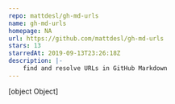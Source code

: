 ```yaml
---
repo: mattdesl/gh-md-urls
name: gh-md-urls
homepage: NA
url: https://github.com/mattdesl/gh-md-urls
stars: 13
starredAt: 2019-09-13T23:26:18Z
description: |-
    find and resolve URLs in GitHub Markdown
---
```


[object Object]
